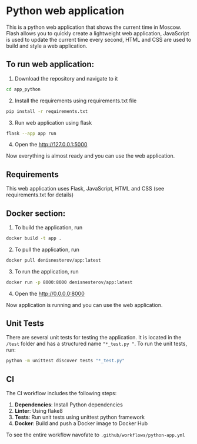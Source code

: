 # Python web application 

This is a python web application that shows the current time in Moscow. Flash allows you to quickly create a lightweight web application, JavaScript is used to update the current time every second, HTML and CSS are used to build and style a web application.

## To run web application:

1. Download the repository and navigate to it
```bash
cd app_python
```
2. Install the requirements using requirements.txt file
```bash
pip install -r requirements.txt
```
3. Run web application using flask
```bash
flask --app app run 
```
4. Open the http://127.0.0.1:5000

Now everything is almost ready and you can use the web application.

## Requirements

This web application uses Flask, JavaScript, HTML and CSS (see requirements.txt for details)

## Docker section:

1. To build the application, run
```bash
docker build -t app .
```
2. To pull the application, run
```bash
docker pull denisnesterov/app:latest
```
3. To run the application, run
```bash
docker run -p 8000:8000 denisnesterov/app:latest
```
4. Open the http://0.0.0.0:8000

Now application is running and you can use the web application.

## Unit Tests

There are several unit tests for testing the application. It is located in the `/test` folder and has a structured name `"*_test.py "`. To run the unit tests, run:
```bash
python -m unittest discover tests "*_test.py"
```

## CI

The CI workflow includes the following steps:
1. **Dependencies**: Install Python dependencies
2. **Linter**: Using flake8
3. **Tests**: Run unit tests using unittest python framework
4. **Docker**: Build and push a Docker image to Docker Hub

To see the entire workflow navofate to `.github/workflows/python-app.yml`